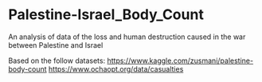 # Palestine-Israel_Body_Count
An analysis of data of the loss and human destruction caused in the war between Palestine and Israel

Based on the follow datasets:
https://www.kaggle.com/zusmani/palestine-body-count
https://www.ochaopt.org/data/casualties
